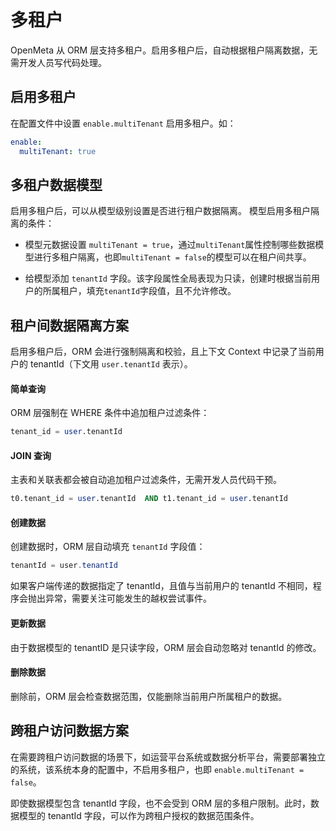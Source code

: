 # 多租户
OpenMeta 从 ORM 层支持多租户。启用多租户后，自动根据租户隔离数据，无需开发人员写代码处理。

## 启用多租户
在配置文件中设置 `enable.multiTenant` 启用多租户。如：
```yaml
enable:
  multiTenant: true
```

## 多租户数据模型
启用多租户后，可以从模型级别设置是否进行租户数据隔离。
模型启用多租户隔离的条件：
* 模型元数据设置 `multiTenant = true`，通过`multiTenant`属性控制哪些数据模型进行多租户隔离，也即`multiTenant = false`的模型可以在租户间共享。

* 给模型添加 `tenantId` 字段。该字段属性全局表现为只读，创建时根据当前用户的所属租户，填充`tenantId`字段值，且不允许修改。


## 租户间数据隔离方案
启用多租户后，ORM 会进行强制隔离和校验，且上下文 Context 中记录了当前用户的 tenantId（下文用 `user.tenantId` 表示）。

#### 简单查询
ORM 层强制在 WHERE 条件中追加租户过滤条件：
```sql
tenant_id = user.tenantId
```

#### JOIN 查询
主表和关联表都会被自动追加租户过滤条件，无需开发人员代码干预。
```sql
t0.tenant_id = user.tenantId  AND t1.tenant_id = user.tenantId
```

#### 创建数据
创建数据时，ORM 层自动填充 `tenantId` 字段值：
```java
tenantId = user.tenantId
```
如果客户端传递的数据指定了 tenantId，且值与当前用户的 tenantId 不相同，程序会抛出异常，需要关注可能发生的越权尝试事件。

#### 更新数据
由于数据模型的 tenantID 是只读字段，ORM 层会自动忽略对 tenantId 的修改。

#### 删除数据
删除前，ORM 层会检查数据范围，仅能删除当前用户所属租户的数据。

## 跨租户访问数据方案
在需要跨租户访问数据的场景下，如运营平台系统或数据分析平台，需要部署独立的系统，该系统本身的配置中，不启用多租户，也即 `enable.multiTenant = false`。

即使数据模型包含 tenantId 字段，也不会受到 ORM 层的多租户限制。此时，数据模型的 tenantId 字段，可以作为跨租户授权的数据范围条件。